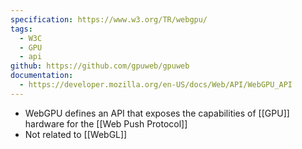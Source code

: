 ```yaml
---
specification: https://www.w3.org/TR/webgpu/
tags:
  - W3C
  - GPU
  - api
github: https://github.com/gpuweb/gpuweb
documentation:
  - https://developer.mozilla.org/en-US/docs/Web/API/WebGPU_API
---
```

- WebGPU defines an API that exposes the capabilities of [[GPU]] hardware for the [[Web Push Protocol]]
- Not related to [[WebGL]]